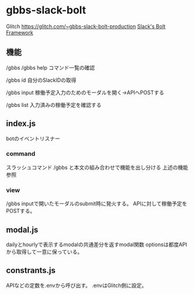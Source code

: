 # gbbs-slack-bolt

Glitch https://glitch.com/~gbbs-slack-bolt-production
[Slack's Bolt Framework](https://slack.dev/bolt/tutorial/getting-started)

## 機能

/gbbs
/gbbs help
コマンド一覧の確認

/gbbs id
自分のSlackIDの取得

/gbbs input
稼働予定入力のためのモーダルを開く→APIへPOSTする

/gbbs list
入力済みの稼働予定を確認する

## index.js

botのイベントリスナー

### command
スラッシュコマンド /gbbs と本文の組み合わせで機能を出し分ける
上述の機能参照

### view
/gbbs inputで開いたモーダルのsubmit時に発火する。
APIに対して稼働予定をPOSTする。

## modal.js

dailyとhourlyで表示するmodalの共通差分を返すmodal関数
optionsは都度APIから取得して一意に保っている。

## constrants.js

APIなどの定数を.envから呼び出す。
.envはGlitch側に設定。
